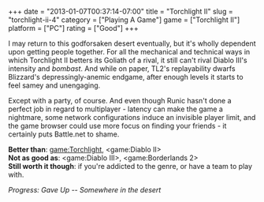 +++
date = "2013-01-07T00:37:14-07:00"
title = "Torchlight II"
slug = "torchlight-ii-4"
category = ["Playing A Game"]
game = ["Torchlight II"]
platform = ["PC"]
rating = ["Good"]
+++

I may return to this godforsaken desert eventually, but it's wholly dependent upon getting people together.  For all the mechanical and technical ways in which Torchlight II betters its Goliath of a rival, it still can't rival Diablo III's intensity and <i>bombast</i>.  And while on paper, TL2's replayability dwarfs Blizzard's depressingly-anemic endgame, after enough levels it starts to feel samey and unengaging.

Except with a party, of course.  And even though Runic hasn't done a perfect job in regard to multiplayer - latency can make the game a nightmare, some network configurations induce an invisible player limit, and the game browser could use more focus on finding your friends - it certainly puts Battle.net to shame.

<b>Better than</b>: <game:Torchlight>, <game:Diablo II>  
<b>Not as good as</b>: <game:Diablo III>, <game:Borderlands 2>  
<b>Still worth it though</b>: if you're addicted to the genre, or have a team to play with.

<i>Progress: Gave Up -- Somewhere in the desert</i>